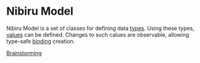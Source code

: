 # Nibiru Model
Nibiru Model is a set of classes for defining data [types](../../wiki/Types). Using these types, [values](../../wiki/Values) can be defined. Changes to such calues are observable, allowing type-safe [binding](../../wiki/Bindings) creation.

[Brainstorming](../../wiki/Brainstorming)
